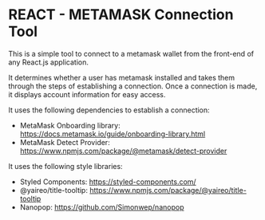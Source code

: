 #  REACT - METAMASK Connection Tool
This is a simple tool to connect to a metamask wallet from the front-end of
any React.js application. 

It determines whether a user has metamask installed and takes them through the steps of establishing a connection.  Once a connection is made, it displays account information for easy access.  

It uses the following dependencies to establish a connection:
-  MetaMask Onboarding library:  https://docs.metamask.io/guide/onboarding-library.html
-  MetaMask Detect Provider: https://www.npmjs.com/package/@metamask/detect-provider

It uses the following style libraries:
-  Styled Components: https://styled-components.com/
-  @yaireo/title-tooltip:  https://www.npmjs.com/package/@yaireo/title-tooltip
-  Nanopop:  https://github.com/Simonwep/nanopop